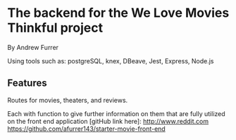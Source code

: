 # The backend for the We Love Movies Thinkful project

By Andrew Furrer

Using tools such as: postgreSQL, knex, DBeave, Jest, Express, Node.js

## Features

Routes for movies, theaters, and reviews.

Each with function to give further information on them that are fully utilized on the front end application [gitHub link here]: http://www.reddit.com https://github.com/afurrer143/starter-movie-front-end